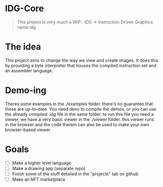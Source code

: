 # IDG-Core
> This project is very much a WIP..
IDG -> Instruction Driven Graphics name.idg

# The idea
This project aims to change the way we view and create images.
It does this by providing a byte interpreter that houses the compiled instruction set and an assembler language.

# Demo-ing
Theres some examples in the ./examples folder. there's no guarantee that these are up-to-date.
You need deno to compile the demos, or you can use the already compiled .idg file in the same folder. to run this file you need a viewer, we have a very basic viewer in the ./viewer folder. this viewer runs in the browser and the code therein can also be used to make your own browser-based viewer.

# Goals
- [ ] Make a higher level language
- [ ] Make a drawing app (separate repo)
- [ ] Finish some of the stuff detailed in the "projects" tab on github
- [ ] Make an NFT marketplace
